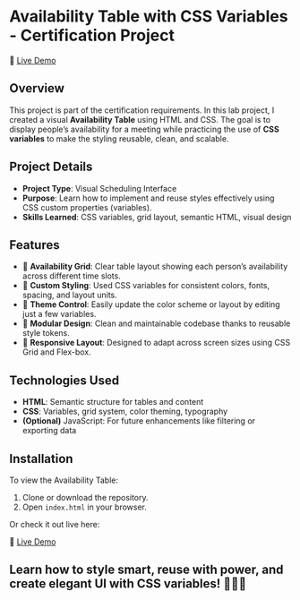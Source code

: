 # Availability Table with CSS Variables - Certification Project

🔗 [Live Demo](https://abdallahbenj.github.io/Availability-table/)

## Overview

This project is part of the certification requirements. In this lab project, I created a visual **Availability Table** using HTML and CSS. The goal is to display people’s availability for a meeting while practicing the use of **CSS variables** to make the styling reusable, clean, and scalable.

## Project Details

- **Project Type**: Visual Scheduling Interface
- **Purpose**: Learn how to implement and reuse styles effectively using CSS custom properties (variables).
- **Skills Learned**: CSS variables, grid layout, semantic HTML, visual design

## Features

- 📅 **Availability Grid**: Clear table layout showing each person’s availability across different time slots.
- 🎨 **Custom Styling**: Used CSS variables for consistent colors, fonts, spacing, and layout units.
- 🧩 **Theme Control**: Easily update the color scheme or layout by editing just a few variables.
- 🧩 **Modular Design**: Clean and maintainable codebase thanks to reusable style tokens.
- 📐 **Responsive Layout**: Designed to adapt across screen sizes using CSS Grid and Flex-box.

## Technologies Used

- **HTML**: Semantic structure for tables and content
- **CSS**: Variables, grid system, color theming, typography
- **(Optional)** JavaScript: For future enhancements like filtering or exporting data

## Installation

To view the Availability Table:

1. Clone or download the repository.
2. Open `index.html` in your browser.

Or check it out live here:

🔗 [Live Demo](https://abdallahbenj.github.io/Availability-table/)

## Learn how to style smart, reuse with power, and create elegant UI with CSS variables! 🎨🔁🧠
